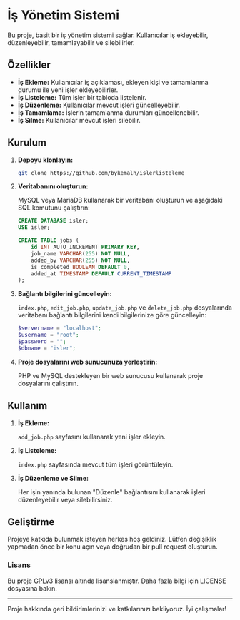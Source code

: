 # İş Yönetim Sistemi

Bu proje, basit bir iş yönetim sistemi sağlar. Kullanıcılar iş ekleyebilir, düzenleyebilir, tamamlayabilir ve silebilirler.

## Özellikler

- **İş Ekleme:** Kullanıcılar iş açıklaması, ekleyen kişi ve tamamlanma durumu ile yeni işler ekleyebilirler.
- **İş Listeleme:** Tüm işler bir tabloda listelenir.
- **İş Düzenleme:** Kullanıcılar mevcut işleri güncelleyebilir.
- **İş Tamamlama:** İşlerin tamamlanma durumları güncellenebilir.
- **İş Silme:** Kullanıcılar mevcut işleri silebilir.

## Kurulum

1. **Depoyu klonlayın:**

    ```bash
    git clone https://github.com/bykemalh/islerlisteleme
    ```

2. **Veritabanını oluşturun:**

    MySQL veya MariaDB kullanarak bir veritabanı oluşturun ve aşağıdaki SQL komutunu çalıştırın:

    ```sql
    CREATE DATABASE isler;
    USE isler;

    CREATE TABLE jobs (
        id INT AUTO_INCREMENT PRIMARY KEY,
        job_name VARCHAR(255) NOT NULL,
        added_by VARCHAR(255) NOT NULL,
        is_completed BOOLEAN DEFAULT 0,
        added_at TIMESTAMP DEFAULT CURRENT_TIMESTAMP
    );
    ```

3. **Bağlantı bilgilerini güncelleyin:**

    `index.php`, `edit_job.php`, `update_job.php` ve `delete_job.php` dosyalarında veritabanı bağlantı bilgilerini kendi bilgilerinize göre güncelleyin:

    ```php
    $servername = "localhost";
    $username = "root";
    $password = "";
    $dbname = "isler";
    ```

4. **Proje dosyalarını web sunucunuza yerleştirin:**

    PHP ve MySQL destekleyen bir web sunucusu kullanarak proje dosyalarını çalıştırın.

## Kullanım

1. **İş Ekleme:**

    `add_job.php` sayfasını kullanarak yeni işler ekleyin.

2. **İş Listeleme:**

    `index.php` sayfasında mevcut tüm işleri görüntüleyin.

3. **İş Düzenleme ve Silme:**

    Her işin yanında bulunan "Düzenle" bağlantısını kullanarak işleri düzenleyebilir veya silebilirsiniz.

## Geliştirme

Projeye katkıda bulunmak isteyen herkes hoş geldiniz. Lütfen değişiklik yapmadan önce bir konu açın veya doğrudan bir pull request oluşturun.

### Lisans

Bu proje [GPLv3](https://www.gnu.org/licenses/gpl-3.0.tr.html) lisansı altında lisanslanmıştır. Daha fazla bilgi için LICENSE dosyasına bakın.

---

Proje hakkında geri bildirimlerinizi ve katkılarınızı bekliyoruz. İyi çalışmalar!

